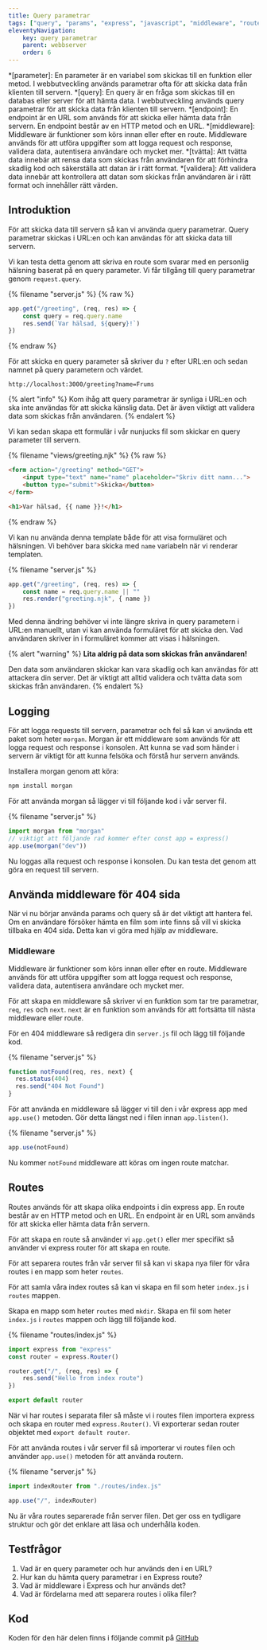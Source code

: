 ```yaml
---
title: Query parametrar
tags: ["query", "params", "express", "javascript", "middleware", "routes", "logging"]
eleventyNavigation:
    key: query parametrar
    parent: webbserver
    order: 6
---
```

*[parameter]: En parameter är en variabel som skickas till en funktion eller metod. I webbutveckling används parametrar ofta för att skicka data från klienten till servern.
*[query]: En query är en fråga som skickas till en databas eller server för att hämta data. I webbutveckling används query parametrar för att skicka data från klienten till servern.
*[endpoint]: En endpoint är en URL som används för att skicka eller hämta data från servern. En endpoint består av en HTTP metod och en URL.
*[middleware]: Middleware är funktioner som körs innan eller efter en route. Middleware används för att utföra uppgifter som att logga request och response, validera data, autentisera användare och mycket mer.
*[tvätta]: Att tvätta data innebär att rensa data som skickas från användaren för att förhindra skadlig kod och säkerställa att datan är i rätt format.
*[validera]: Att validera data innebär att kontrollera att datan som skickas från användaren är i rätt format och innehåller rätt värden.

## Introduktion

För att skicka data till servern så kan vi använda query parametrar. Query parametrar skickas i URL:en och kan användas för att skicka data till servern.

Vi kan testa detta genom att skriva en route som svarar med en personlig hälsning baserat på en query parameter. Vi får tillgång till query parametrar genom `request.query`.

{% filename "server.js" %}
{% raw %}
```js
app.get("/greeting", (req, res) => {
    const query = req.query.name
    res.send(`Var hälsad, ${query}!`)
})
```
{% endraw %}

För att skicka en query parameter så skriver du `?` efter URL:en och sedan namnet på query parametern och värdet.

```
http://localhost:3000/greeting?name=Frums
```

{% alert "info" %}
Kom ihåg att query parametrar är synliga i URL:en och ska inte användas för att skicka känslig data. Det är även viktigt att validera data som skickas från användaren.
{% endalert %}

Vi kan sedan skapa ett formulär i vår nunjucks fil som skickar en query parameter till servern.

{% filename "views/greeting.njk" %}
{% raw %}
```html
<form action="/greeting" method="GET">
    <input type="text" name="name" placeholder="Skriv ditt namn...">
    <button type="submit">Skicka</button>
</form>

<h1>Var hälsad, {{ name }}!</h1>
```
{% endraw %}

Vi kan nu använda denna template både för att visa formuläret och hälsningen. Vi behöver bara skicka med `name` variabeln när vi renderar templaten.

{% filename "server.js" %}
```js
app.get("/greeting", (req, res) => {
    const name = req.query.name || ""
    res.render("greeting.njk", { name })
})
```

Med denna ändring behöver vi inte längre skriva in query parametern i URL:en manuellt, utan vi kan använda formuläret för att skicka den. Vad användaren skriver in i formuläret kommer att visas i hälsningen.

{% alert "warning" %}
<strong>Lita aldrig på data som skickas från användaren!</strong>

Den data som användaren skickar kan vara skadlig och kan användas för att attackera din server. Det är viktigt att alltid validera och tvätta data som skickas från användaren.
{% endalert %}

## Logging

För att logga requests till servern, parametrar och fel så kan vi använda ett paket som heter `morgan`. Morgan är ett middleware som används för att logga request och response i konsolen. Att kunna se vad som händer i servern är viktigt för att kunna felsöka och förstå hur servern används.

Installera morgan genom att köra:

```bash
npm install morgan
```

För att använda morgan så lägger vi till följande kod i vår server fil.

{% filename "server.js" %}
```js
import morgan from "morgan"
// viktigt att följande rad kommer efter const app = express()
app.use(morgan("dev"))
```

Nu loggas alla request och response i konsolen. Du kan testa det genom att göra en request till servern.

## Använda middleware för 404 sida

När vi nu börjar använda params och query så är det viktigt att hantera fel. Om en användare försöker hämta en film som inte finns så vill vi skicka tillbaka en 404 sida. Detta kan vi göra med hjälp av middleware.

### Middleware

Middleware är funktioner som körs innan eller efter en route. Middleware används för att utföra uppgifter som att logga request och response, validera data, autentisera användare och mycket mer.

För att skapa en middleware så skriver vi en funktion som tar tre parametrar, `req`, `res` och `next`. `next` är en funktion som används för att fortsätta till nästa middleware eller route.

För en 404 middleware så redigera din `server.js` fil och lägg till följande kod.

{% filename "server.js" %}
```js
function notFound(req, res, next) {
  res.status(404)
  res.send("404 Not Found")
}
```

För att använda en middleware så lägger vi till den i vår express app med `app.use()` metoden. Gör detta längst ned i filen innan `app.listen()`.

{% filename "server.js" %}
```js
app.use(notFound)
```

Nu kommer `notFound` middleware att köras om ingen route matchar.

## Routes

Routes används för att skapa olika endpoints i din express app. En route består av en HTTP metod och en URL. En endpoint är en URL som används för att skicka eller hämta data från servern.

För att skapa en route så använder vi `app.get()` eller mer specifikt så använder vi express router för att skapa en route.

För att separera routes från vår server fil så kan vi skapa nya filer för våra routes i en mapp som heter `routes`.

För att samla våra index routes så kan vi skapa en fil som heter `index.js` i `routes` mappen.

Skapa en mapp som heter `routes` med `mkdir`. Skapa en fil som heter `index.js` i `routes` mappen och lägg till följande kod.

{% filename "routes/index.js" %}
```js
import express from "express"
const router = express.Router()

router.get("/", (req, res) => {
    res.send("Hello from index route")
})

export default router
```

När vi har routes i separata filer så måste vi i routes filen importera express och skapa en router med `express.Router()`.
Vi exporterar sedan router objektet med `export default router`.

För att använda routes i vår server fil så importerar vi routes filen och använder `app.use()` metoden för att använda routern.

{% filename "server.js" %}
```js
import indexRouter from "./routes/index.js"

app.use("/", indexRouter)
```

Nu är våra routes separerade från server filen. Det ger oss en tydligare struktur och gör det enklare att läsa och underhålla koden.

## Testfrågor

1. Vad är en query parameter och hur används den i en URL?
2. Hur kan du hämta query parametrar i en Express route?
3. Vad är middleware i Express och hur används det?
4. Vad är fördelarna med att separera routes i olika filer?

## Kod 

Koden för den här delen finns i följande commit på [GitHub](https://github.com/jensadev/wsp1-kurs/commit/012991d8444fba10a67d1928cbc1495ce5ec0e44)
